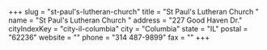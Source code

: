 +++
slug = "st-paul's-lutheran-church"
title = "St Paul's Lutheran Church "
name = "St Paul's Lutheran Church "
address = "227 Good Haven Dr."
cityIndexKey = "city-il-columbia"
city = "Columbia"
state = "IL"
postal = "62236"
website = ""
phone = "314 487-9899"
fax = ""
+++
